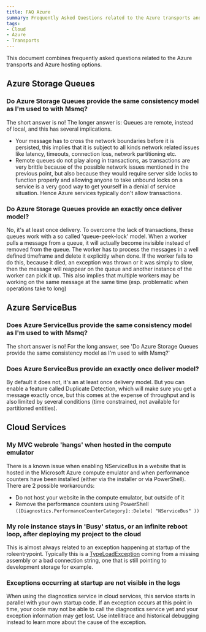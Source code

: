 ```yaml
---
title: FAQ Azure
summary: Frequently Asked Questions related to the Azure transports and Azure hosting options.
tags:
- Cloud
- Azure
- Transports
---
```


This document combines frequently asked questions related to the Azure transports and Azure hosting options.


## Azure Storage Queues


### Do Azure Storage Queues provide the same consistency model as I'm used to with Msmq?

The short answer is no! The longer answer is: Queues are remote, instead of local, and this has several implications.

* Your message has to cross the network boundaries before it is persisted, this implies that it is subject to all kinds network related issues like latency, timeouts, connection loss, network partitioning etc.
* Remote queues do not play along in transactions, as transactions are very brittle because of the possible network issues mentioned in the previous point, but also because they would require server side locks to function properly and allowing anyone to take unbound locks on a service is a very good way to get yourself in a denial of service situation. Hence Azure services typically don't allow transactions.


### Do Azure Storage Queues provide an exactly once deliver model?

No, it's at least once delivery. To overcome the lack of transactions, these queues work with a so called 'queue-peek-lock' model. When a worker pulls a message from a queue, it will actually become invisible instead of removed from the queue. The worker has to process the messages in a well defined timeframe and delete it explicitly when done. If the worker fails to do this, because it died, an exception was thrown or it was simply to slow, then the message will reappear on the queue and another instance of the worker can pick it up. This also implies that multiple workers may be working on the same message at the same time (esp. problematic when operations take to long)


## Azure ServiceBus


### Does Azure ServiceBus provide the same consistency model as I'm used to with Msmq?

The short answer is no! For the long answer, see 'Do Azure Storage Queues provide the same consistency model as I'm used to with Msmq?'


### Does Azure ServiceBus provide an exactly once deliver model?

By default it does not, it's an at least once delivery model. But you can enable a feature called Duplicate Detection, which will make sure you get a message exactly once, but this comes at the expense of throughput and is also limited by several conditions (time constrained, not available for partitioned entities).


## Cloud Services


### My MVC webrole 'hangs' when hosted in the compute emulator

There is a known issue when enabling NServiceBus in a website that is hosted in the Microsoft Azure compute emulator and when performance counters have been installed (either via the installer or via PowerShell). There are 2 possible workarounds:

* Do not host your website in the compute emulator, but outside of it
* Remove the performance counters using PowerShell `([Diagnostics.PerformanceCounterCategory]::Delete( "NServiceBus" ))`


### My role instance stays in 'Busy' status, or an infinite reboot loop, after deploying my project to the cloud

This is almost always related to an exception happening at startup of the roleentrypoint. Typically this is a [TypeLoadException](https://msdn.microsoft.com/en-us/library/system.typeloadexception.aspx) coming from a missing assembly or a bad connection string, one that is still pointing to development storage for example.


### Exceptions occurring at startup are not visible in the logs

When using the diagnostics service in cloud services, this service starts in parallel with your own startup code. If an exception occurs at this point in time, your code may not be able to call the diagnostics service yet and your exception information may get lost. Use intellitrace and historical debugging instead to learn more about the cause of the exception.  